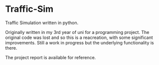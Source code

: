 # Traffic-Sim
Traffic Simulation written in python.

Originally written in my 3rd year of uni for a programming project. The original code was lost and so this is a reacreation, with some significant improvements.
Still a work in progress but the underlying functionality is there. 

The project report is available for reference. 

